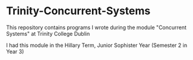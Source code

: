 # Trinity-Concurrent-Systems
This repository contains programs I wrote during the module "Concurrent Systems" at Trinity College Dublin

I had this module in the Hillary Term, Junior Sophister Year (Semester 2 in Year 3)
